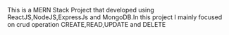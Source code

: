 This is a MERN Stack Project that developed using ReactJS,NodeJS,ExpressJs and MongoDB.In this project I mainly focused on crud operation CREATE,READ,UPDATE and DELETE
